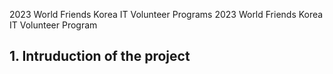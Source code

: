 2023 World Friends Korea IT Volunteer Programs
2023 World Friends Korea IT Volunteer Program

## 1. Intruduction of the project
